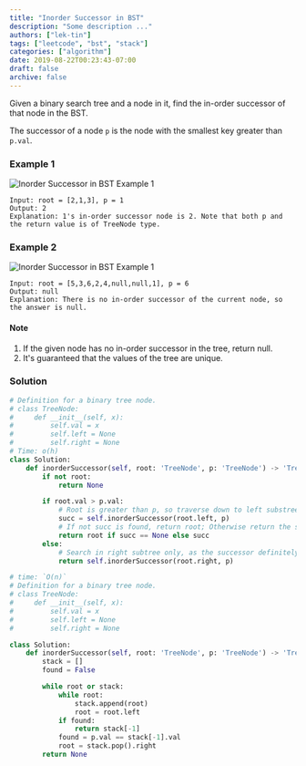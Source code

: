```yaml
---
title: "Inorder Successor in BST"
description: "Some description ..."
authors: ["lek-tin"]
tags: ["leetcode", "bst", "stack"]
categories: ["algorithm"]
date: 2019-08-22T00:23:43-07:00
draft: false
archive: false
---
```

Given a binary search tree and a node in it, find the in-order successor of that node in the BST.

The successor of a node `p` is the node with the smallest key greater than `p.val`.

### Example 1
![Inorder Successor in BST Example 1](https://assets.leetcode.com/uploads/2019/01/23/285_example_1.PNG)
```
Input: root = [2,1,3], p = 1
Output: 2
Explanation: 1's in-order successor node is 2. Note that both p and the return value is of TreeNode type.
```
### Example 2
![Inorder Successor in BST Example 1](https://assets.leetcode.com/uploads/2019/01/23/285_example_2.PNG)
```
Input: root = [5,3,6,2,4,null,null,1], p = 6
Output: null
Explanation: There is no in-order successor of the current node, so the answer is null.
```
#### Note
1. If the given node has no in-order successor in the tree, return null.
2. It's guaranteed that the values of the tree are unique.

### Solution
```python
# Definition for a binary tree node.
# class TreeNode:
#     def __init__(self, x):
#         self.val = x
#         self.left = None
#         self.right = None
# Time: o(h)
class Solution:
    def inorderSuccessor(self, root: 'TreeNode', p: 'TreeNode') -> 'TreeNode':
        if not root:
            return None

        if root.val > p.val:
            # Root is greater than p, so traverse down to left substree
            succ = self.inorderSuccessor(root.left, p)
            # If not succ is found, return root; Otherwise return the smaller succ
            return root if succ == None else succ
        else:
            # Search in right subtree only, as the successor definitely doesn't exist in the left subtree
            return self.inorderSuccessor(root.right, p)
```
```python
# time: `O(n)`
# Definition for a binary tree node.
# class TreeNode:
#     def __init__(self, x):
#         self.val = x
#         self.left = None
#         self.right = None

class Solution:
    def inorderSuccessor(self, root: 'TreeNode', p: 'TreeNode') -> 'TreeNode':
        stack = []
        found = False

        while root or stack:
            while root:
                stack.append(root)
                root = root.left
            if found:
                return stack[-1]
            found = p.val == stack[-1].val
            root = stack.pop().right
        return None
```
